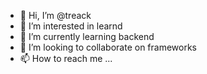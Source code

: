 - 👋 Hi, I’m @treack
- 👀 I’m interested in learnd
- 🌱 I’m currently learning backend
- 💞️ I’m looking to collaborate on frameworks
- 📫 How to reach me ...

<!---
treack/treack is a ✨ special ✨ repository because its `README.md` (this file) appears on your GitHub profile.
You can click the Preview link to take a look at your changes.
--->
